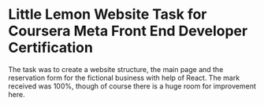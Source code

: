 # Little Lemon Website Task for Coursera Meta Front End Developer Certification 

The task was to create a website structure, the main page and the reservation form for the fictional business with help of React.
The mark received was 100%, though of course there is a huge room for improvement here.
